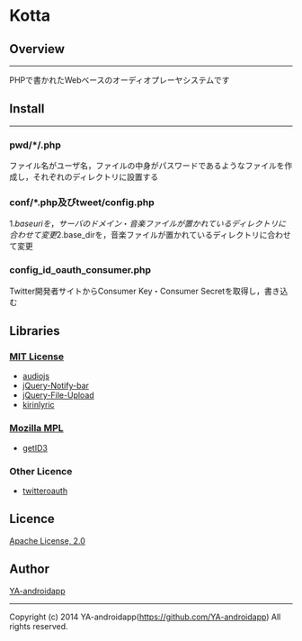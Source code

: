 ﻿Kotta
====

## Overview
---

PHPで書かれたWebベースのオーディオプレーヤシステムです

## Install
---

### pwd/*/<USERNAME>.php

ファイル名がユーザ名，ファイルの中身がパスワードであるようなファイルを作成し，それぞれのディレクトリに設置する

### conf/*.php及びtweet/config.php

1.$baseuriを，サーバのドメイン・音楽ファイルが置かれているディレクトリに合わせて変更
2.$base_dirを，音楽ファイルが置かれているディレクトリに合わせて変更

### config_id_oauth_consumer.php

Twitter開発者サイトからConsumer Key・Consumer Secretを取得し，書き込む

## Libraries

### [MIT License](http://www.opensource.org/licenses/mit-license.php)

* [audiojs](http://kolber.github.io/audiojs/)
* [jQuery-Notify-bar](http://www.whoop.ee/posts/2013-04-05-the-resurrection-of-jquery-notify-bar/)
* [jQuery-File-Upload](http://blueimp.github.io/jQuery-File-Upload/)
* [kirinlyric](https://github.com/kirinsan-org/kirinlyric)

### [Mozilla MPL](http://www.mozilla.org/MPL/2.0/)

* [getID3](http://getid3.sourceforge.net/)

### Other Licence

* [twitteroauth](https://github.com/abraham/twitteroauth)

## Licence

[Apache License, 2.0](http://www.apache.org/licenses/LICENSE-2.0)

## Author

[YA-androidapp](https://github.com/YA-androidapp)

---

Copyright (c) 2014 YA-androidapp(https://github.com/YA-androidapp) All rights reserved.